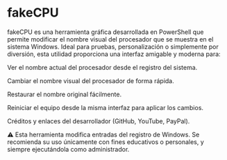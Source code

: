 # fakeCPU
fakeCPU es una herramienta gráfica desarrollada en PowerShell que permite modificar el nombre visual del procesador que se muestra en el sistema Windows. Ideal para pruebas, personalización o simplemente por diversión, esta utilidad proporciona una interfaz amigable y moderna para:

Ver el nombre actual del procesador desde el registro del sistema.

Cambiar el nombre visual del procesador de forma rápida.

Restaurar el nombre original fácilmente.

Reiniciar el equipo desde la misma interfaz para aplicar los cambios.

Créditos y enlaces del desarrollador (GitHub, YouTube, PayPal).

⚠️ Esta herramienta modifica entradas del registro de Windows. Se recomienda su uso únicamente con fines educativos o personales, y siempre ejecutándola como administrador.
